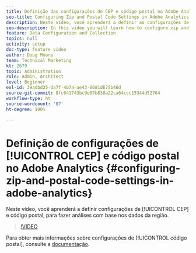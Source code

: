 ```yaml
---
title: Definição das configurações de CEP e código postal no Adobe Analytics
seo-title: Configuring Zip and Postal Code Settings in Adobe Analytics
description: Neste vídeo, você aprenderá a definir as configurações de CEP e código postal, para fazer análises com base nos dados da região.
seo-description: In this video you will learn how to configure zip and postal code settings, so that you can do analysis based on this region data.
feature: Data Configuration and Collection
topics: null
activity: setup
doc-type: feature video
author: Doug Moore
team: Technical Marketing
kt: 2679
topic: Administration
role: Admin, Architect
level: Beginner
exl-id: 39adbd25-da7f-4b7a-ae43-6681d675b46d
source-git-commit: 8fc641743bc9e07b838a22ca64ccc15344d52764
workflow-type: ht
source-wordcount: '87'
ht-degree: 100%

---
```


# Definição de configurações de [!UICONTROL CEP] e código postal no Adobe Analytics {#configuring-zip-and-postal-code-settings-in-adobe-analytics}

Neste vídeo, você aprenderá a definir configurações de [!UICONTROL CEP] e código postal, para fazer análises com base nos dados da região.

>[!VIDEO](https://video.tv.adobe.com/v/27051/?quality=12&learn=on)

Para obter mais informações sobre configurações de [!UICONTROL código postal], consulte a [documentação](https://experienceleague.adobe.com/docs/analytics/components/dimensions/zip-code.html?lang=pt-BR).
